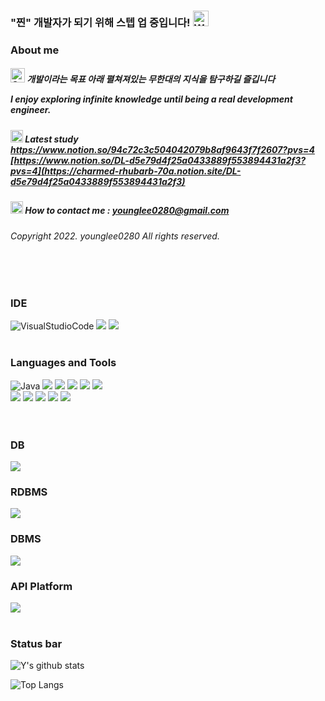 ### "찐" 개발자가 되기 위해 스텝 업 중입니다! <img src="https://raw.githubusercontent.com/Tarikul-Islam-Anik/Animated-Fluent-Emojis/master/Emojis/Hand%20gestures/Waving%20Hand%20Light%20Skin%20Tone.png" alt="Waving Hand Light Skin Tone" width="25" height="25" /></h1>

### About me
##### <img src="https://raw.githubusercontent.com/Tarikul-Islam-Anik/Microsoft-Teams-Animated-Emojis/master/Emojis/Travel%20and%20places/Star.png" alt="Star" width="23" height="23" /> 개발이라는 목표 아래 펼쳐져있는 무한대의 지식을 탐구하길 즐깁니다</p> I enjoy exploring infinite knowledge until being a real development engineer.
##### <img src="https://raw.githubusercontent.com/Tarikul-Islam-Anik/Animated-Fluent-Emojis/master/Emojis/Hand%20gestures/Writing%20Hand%20Light%20Skin%20Tone.png" alt="Writing Hand Light Skin Tone" width="20" height="20" /> Latest study <br/> https://www.notion.so/94c72c3c504042079b8af9643f7f2607?pvs=4 </br> [https://www.notion.so/DL-d5e79d4f25a0433889f553894431a2f3?pvs=4](https://charmed-rhubarb-70a.notion.site/DL-d5e79d4f25a0433889f553894431a2f3) </br>
##### <img src="https://raw.githubusercontent.com/Tarikul-Islam-Anik/Animated-Fluent-Emojis/master/Emojis/Objects/Envelope%20with%20Arrow.png" alt="Envelope with Arrow" width="20" height="20" /> How to contact me : younglee0280@gmail.com
###### Copyright 2022. younglee0280 All rights reserved.
<br></br>

### IDE
![VisualStudioCode](https://img.shields.io/badge/visual%20Studio%20Code-007ACC.svg?style=for-the-badge&logo=Visual%20Studio%20Code&logoColor=white")
<img src="https://img.shields.io/badge/eclipse%20IDE-2C2255?style=for-the-badge&logo=Eclipse IDE&logoColor=white">
<img src="https://img.shields.io/badge/Jupyter%20Lab-FF8000?style=for-the-badge&logo=Jupyter Lab&logoColor=white">
<br></br>


### Languages and Tools
![Java](https://img.shields.io/badge/java%208-FE2E2E.svg?style=for-the-badge&logo=java&logoColor=white")
<img src="https://img.shields.io/badge/JavaScript-000000?style=for-the-badge&logo=JavaScript&logoColor=white">
<img src="https://img.shields.io/badge/Python-0080FF?style=for-the-badge&logo=Python&logoColor=white">
<img src="https://img.shields.io/badge/HTML5-E34F26?style=for-the-badge&logo=html5&logoColor=white">
<img src="https://img.shields.io/badge/CSS3-1572B6?style=for-the-badge&logo=css3&logoColor=white">
<img src="https://img.shields.io/badge/React-45b8d8?style=for-the-badge&logo=React&logoColor=white"></br>
 <img src="https://img.shields.io/badge/Hibernate%20-323330?style=for-the-badge&logo=Hibernate&logoColor=white">
<img src="https://img.shields.io/badge/Spring-6DB33F?style=for-the-badge&logo=spring&logoColor=white">
<img src="https://img.shields.io/badge/SpringBoot-6DB33F?style=for-the-badge&logo=spring&logoColor=white">
<img src="https://img.shields.io/badge/Nextjs-000000?style=for-the-badge&logo=Next.js&logoColor=white">
<img src="https://img.shields.io/badge/TailWindCss-04B4AE?style=for-the-badge&logo=TailWindCss&logoColor=white"></br>
<br></br>

<!-- ### FrameWork
<img src="https://img.shields.io/badge/Hibernate%20-323330?style=for-the-badge&logo=Hibernate&logoColor=white">
<img src="https://img.shields.io/badge/Spring-6DB33F?style=for-the-badge&logo=spring&logoColor=white">
<img src="https://img.shields.io/badge/SpringBoot-6DB33F?style=for-the-badge&logo=spring&logoColor=white">
<img src="https://img.shields.io/badge/Nextjs-000000?style=for-the-badge&logo=Next.js&logoColor=white">
<img src="https://img.shields.io/badge/TailWindCss-04B4AE?style=for-the-badge&logo=TailWindCss&logoColor=white"></br> -->
  
### DB
<img src="https://img.shields.io/badge/MySQL-4479A1?style=for-the-badge&logo=mysql&logoColor=white"></p>
  
### RDBMS
<img src="https://img.shields.io/badge/Oracle-FE2E2E?style=for-the-badge&logo=Oracle&logoColor=white"></p>
  
### DBMS
<img src="https://img.shields.io/badge/h2%20DataBase-0000FF?style=for-the-badge&logo=h2DataBase&logoColor=white"></p>

### API Platform
<img src="https://img.shields.io/badge/Postman-FF6C37?style=for-the-badge&logo=Postman&logoColor=white">
<br></br>

### Status bar
<!-- status bar -->
![Y's github stats](https://github-readme-stats.vercel.app/api?username=younglee0280&show_icons=true&theme=default)</p>
![Top Langs](https://github-readme-stats.vercel.app/api/top-langs/?username=younglee0280&layout=compact&theme=default)


<!-- write by younglee0280 -->

